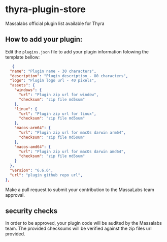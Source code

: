 # thyra-plugin-store
Massalabs official plugin list available for Thyra

## How to add your plugin:

Edit the `plugins.json` file to add your plugin information folowing the template bellow:

```json
   {
  "name": "Plugin name - 30 characters",
  "description": "Plugin description - 80 characters",
  "logo": "Plugin logo url - 40 pixels",
  "assets": {
    "windows": {
      "url": "Plugin zip url for window",
      "checksum": "zip file md5sum"
    },
    "linux": {
      "url": "Plugin zip url for linux",
      "checksum": "zip file md5sum"
    },
    "macos-arm64": {
      "url": "Plugin zip url for macOs darwin arm64",
      "checksum": "zip file md5sum"
    },
    "macos-amd64": {
      "url": "Plugin zip url for macOs darwin amd64",
      "checksum": "zip file md5sum"
    }
  },
  "version": "6.6.6",
  "url": "plugin github repo url",
},
```

Make a pull request to submit your contribution to the MassaLabs team approval.

## security checks

In order to be approved, your plugin code will be audited by the Massalabs team.
The provided checksums will be verified against the zip files url provided.
